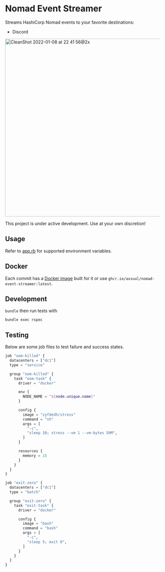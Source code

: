 # Nomad Event Streamer

Streams HashiCorp Nomad events to your favorite destinations:

* Discord

<img width="577" alt="CleanShot 2022-01-08 at 22 41 56@2x" src="https://user-images.githubusercontent.com/187961/148672058-8fd45abc-69c9-4736-8ad9-aec8224dd54b.png">

This project is under active development. Use at your own discretion!

## Usage

Refer to [app.rb](./app.rb) for supported environment variables. 

## Docker

Each commit has a [Docker image](https://github.com/axsuul/nomad-event-streamer/pkgs/container/nomad-event-streamer) built for it or use `ghcr.io/axsuul/nomad-event-streamer:latest`.

## Development

`bundle` then run tests with

```shell
bundle exec rspec
```

## Testing

Below are some job files to test failure and success states.

```terraform
job "oom-killed" {
  datacenters = ["dc1"]
  type = "service"

  group "oom-killed" {
    task "oom-task" {
      driver = "docker"

      env {
        NODE_NAME = "${node.unique.name}"
      }

      config {
        image = "zyfdedh/stress"
        command = "sh"
        args = [
          "-c",
          "sleep 10; stress --vm 1 --vm-bytes 50M",
        ]
      }

      resources {
        memory = 15
      }
    }
  }
}
```

```terraform
job "exit-zero" {
  datacenters = ["dc1"]
  type = "batch"

  group "exit-zero" {
    task "exit-task" {
      driver = "docker"

      config {
        image = "bash"
        command = "bash"
        args = [
          "-c", 
          "sleep 5; exit 0",
        ]
      }
    }
  }
}
```

